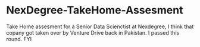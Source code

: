 # NexDegree-TakeHome-Assesment
Take Home assesment for a Senior Data Scienctist at Nexdegree, I think that copany got taken over by Venture Drive back in Pakistan.  I passed this round. FYI
